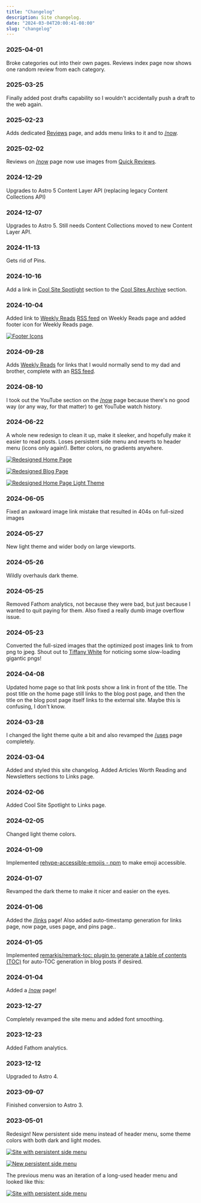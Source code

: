 ```yaml
---
title: "Changelog"
description: Site changelog.
date: "2024-03-04T20:00:41-08:00"
slug: "changelog"
---
```

### 2025-04-01

Broke categories out into their own pages. Reviews index page now shows one random review from each category.

### 2025-03-25

Finally added post drafts capability so I wouldn't accidentally push a draft to the web again.

### 2025-02-23

Adds dedicated [Reviews](/reviews) page, and adds menu links to it and to [/now](/now).

### 2025-02-02

Reviews on [/now](/now) page now use images from [Quick Reviews](https://quickreviews.app/).

### 2024-12-29

Upgrades to Astro 5 Content Layer API (replacing legacy Content Collections API)

### 2024-12-07

Upgrades to Astro 5. Still needs Content Collections moved to new Content Layer API.

### 2024-11-13

Gets rid of Pins.

### 2024-10-16

Add a link in [Cool Site Spotlight](/links/#cool-site-spotlight) section to the [Cool Sites Archive](/links/#cool-sites-archive) section.

### 2024-10-04

Added link to [Weekly Reads](/reads/1) [RSS feed](/reads/rss.xml) on Weekly Reads page and added footer icon for Weekly Reads page.

[![Footer Icons](../../assets/images/posts/ReadsIcon-D13602BA-2FF6-4610-A356-5704C868D75A.png)](/images/posts/ReadsIcon-D13602BA-2FF6-4610-A356-5704C868D75A.jpg)

### 2024-09-28

Adds [Weekly Reads](/reads/1) for links that I would normally send to my dad and brother, complete with an [RSS feed](/reads/rss.xml).

### 2024-08-10

I took out the YouTube section on the [/now](/now) page because there's no good way (or any way, for that matter) to get YouTube watch history.

### 2024-06-22

A whole new redesign to clean it up, make it sleeker, and hopefully make it easier to read posts. Loses persistent side menu and reverts to header menu (icons only again!). Better colors, no gradients anywhere.

[![Redesigned Home Page](../../assets/images/posts/HomePageUpdate20240620-978203AA-FAED-428A-BCA2-2902F26640D6.png)](/images/posts/HomePageUpdate20240620-978203AA-FAED-428A-BCA2-2902F26640D6.jpg)

[![Redesigned Blog Page](../../assets/images/posts/BlogPostUpdate20240620-FF065EE5-DDF1-40AC-8B5F-3A8E0CD1399D.png)](/images/posts/BlogPostUpdate20240620-FF065EE5-DDF1-40AC-8B5F-3A8E0CD1399D.jpg)

[![Redesigned Home Page Light Theme](../../assets/images/posts/HomePageUpdateLightTheme20240620-4C825BBF-63B1-4C16-B901-3126BFF0CC0D.png)](/images/posts/HomePageUpdateLightTheme20240620-4C825BBF-63B1-4C16-B901-3126BFF0CC0D.jpg)

### 2024-06-05

Fixed an awkward image link mistake that resulted in 404s on full-sized images

### 2024-05-27

New light theme and wider body on large viewports.

### 2024-05-26

Wildly overhauls dark theme.

### 2024-05-25

Removed Fathom analytics, not because they were bad, but just because I wanted to quit paying for them. Also fixed a really dumb image overflow issue.

### 2024-05-23

Converted the full-sized images that the optimized post images link to from png to jpeg. Shout out to [Tiffany White](https://www.tiffwhite.me) for noticing some slow-loading gigantic pngs!

### 2024-04-08

Updated home page so that link posts show a link in front of the title. The post title on the home page still links to the blog post page, and then the title on the blog post page itself links to the external site. Maybe this is confusing, I don't know.

### 2024-03-28

I changed the light theme quite a bit and also revamped the [/uses](/uses) page completely.

### 2024-03-04

Added and styled this site changelog. Added Articles Worth Reading and Newsletters sections to Links page.

### 2024-02-06

Added Cool Site Spotlight to Links page.

### 2024-02-05

Changed light theme colors.

### 2024-01-09

Implemented [rehype-accessible-emojis - npm](https://www.npmjs.com/package/rehype-accessible-emojis) to make emoji accessible.

### 2024-01-07

Revamped the dark theme to make it nicer and easier on the eyes.

### 2024-01-06

Added the [/links](/links) page! Also added auto-timestamp generation for links page, now page, uses page, and pins page..

### 2024-01-05

Implemented [remarkjs/remark-toc: plugin to generate a table of contents (TOC)](https://github.com/remarkjs/remark-toc) for auto-TOC generation in blog posts if desired.

### 2024-01-04

Added a [/now](/now) page!

### 2023-12-27

Completely revamped the site menu and added font smoothing.

### 2023-12-23

Added Fathom analytics.

### 2023-12-12

Upgraded to Astro 4.

### 2023-09-07

Finished conversion to Astro 3.

### 2023-05-01

Redesign! New persistent side menu instead of header menu, some theme colors with both dark and light modes.

[![Site with persistent side menu](../../assets/images/posts/AboutMe20240619-0F4953B3-E481-40C1-8754-8B9BE3686F44.png)](/images/posts/AboutMe20240619-0F4953B3-E481-40C1-8754-8B9BE3686F44.jpg)

[![New persistent side menu](../../assets/images/posts/MenuNew-3E56C990-7E39-4697-A776-5214ED13CCAE.png)](/images/posts/MenuNew-3E56C990-7E39-4697-A776-5214ED13CCAE.jpg)

The previous menu was an iteration of a long-used header menu and looked like this:

[![Site with persistent side menu](../../assets/images/posts/MenuOld-3E56C990-7E39-4697-A776-5214ED13CCAE.png)](/images/posts/MenuOld-3E56C990-7E39-4697-A776-5214ED13CCAE.jpg)
